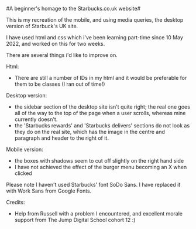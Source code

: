 #A beginner's homage to the Starbucks.co.uk website#

This is my recreation of the mobile, and using media queries, the desktop version of Starbuck's UK site.

I have used html and css which i've been learning part-time since 10 May 2022, and worked on this for two weeks.

There are several things i'd like to improve on.

Html:

- There are still a number of IDs in my html and it would be preferable for them to be classes (I ran out of time!)

Desktop version:

- the sidebar section of the desktop site isn't quite right; the real one goes all of the way to the top of the page when a user scrolls, whereas mine currently doesn't.
- the 'Starbucks rewards' and 'Starbucks delivers' sections do not look as they do on the real site, which has the image in the centre and paragraph and header to the right of it.

Mobile version:

- the boxes with shadows seem to cut off slightly on the right hand side
- I have not achieved the effect of the burger menu becoming an X when clicked

Please note I haven't used Starbucks' font SoDo Sans. I have replaced it with Work Sans from Google Fonts.

Credits:

- Help from Russell with a problem I encountered, and excellent morale support from The Jump Digital School cohort 12 :)
